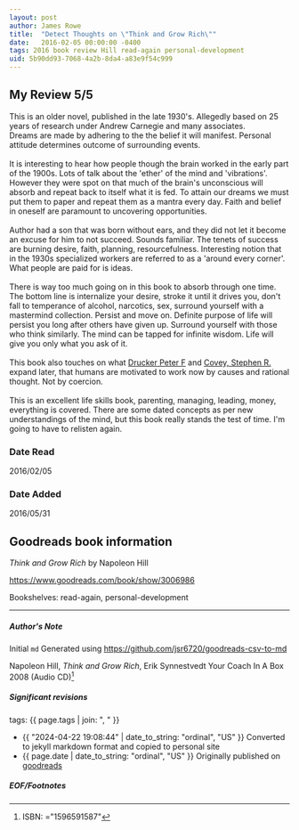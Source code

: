 ```yaml
---
layout: post
author: James Rowe
title:  "Detect Thoughts on \"Think and Grow Rich\""
date:   2016-02-05 00:00:00 -0400
tags: 2016 book review Hill read-again personal-development
uid: 5b90dd93-7068-4a2b-8da4-a83e9f54c999
---
```


<!-- highly dependent on how you personally use jekyll templates, and how you want this to show up -->
<!-- escape any jekyll keys with double brackets -->

## My Review 5/5

This is an older novel, published in the late 1930's. Allegedly based on 25 years of research under Andrew Carnegie and many associates.<br/>Dreams are made by adhering to the the belief it will manifest. Personal attitude determines outcome of surrounding events.<br/><br/>It is interesting to hear how people though the brain worked in the early part of the 1900s. Lots of talk about the 'ether' of the mind and 'vibrations'. However they were spot on that much of the brain's unconscious will absorb and repeat back to itself what it is fed. To attain our dreams we must put them to paper and repeat them as a mantra every day. Faith and belief in oneself are paramount to uncovering opportunities.<br/><br/>Author had a son that was born without ears, and they did not let it become an excuse for him to not succeed. Sounds familiar. The tenets of success are burning desire, faith, planning, resourcefulness. Interesting notion that in the 1930s specialized workers are referred to as a 'around every corner'. What people are paid for is ideas.<br/><br/>There is way too much going on in this book to absorb through one time. The bottom line is internalize your desire, stroke it until it drives you, don't fall to temperance of alcohol, narcotics, sex, surround yourself with a mastermind collection. Persist and move on. Definite purpose of life will persist you long after others have given up. Surround yourself with those who think similarly. The mind can be tapped for infinite wisdom. Life will give you only what you ask of it.<br/><br/>This book also touches on what [Drucker Peter F](https://www.goodreads.com/author/show/12008) and [Covey, Stephen R.](https://www.goodreads.com/author/show/1538) expand later, that humans are motivated to work now by causes and rational thought. Not by coercion.<br/><br/>This is an excellent life skills book, parenting, managing, leading, money, everything is covered. There are some dated concepts as per new understandings of the mind, but this book really stands the test of time. I'm going to have to relisten again.

### Date Read
2016/02/05

### Date Added
2016/05/31

## Goodreads book information

*Think and Grow Rich* by Napoleon Hill

https://www.goodreads.com/book/show/3006986

Bookshelves: read-again, personal-development

---

##### Author's Note

Initial `md` Generated using https://github.com/jsr6720/goodreads-csv-to-md

Napoleon Hill, *Think and Grow Rich*, Erik Synnestvedt Your Coach In A Box 2008 (Audio CD)[^1]

##### Significant revisions

tags: {{ page.tags | join: ", " }} <!-- todo move this somewhere -->

- {{ "2024-04-22 19:08:44" | date_to_string: "ordinal", "US" }} Converted to jekyll markdown format and copied to personal site
- {{ page.date | date_to_string: "ordinal", "US" }} Originally published on [goodreads](https://www.goodreads.com)

##### EOF/Footnotes

[^1]: ISBN: ="1596591587"